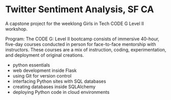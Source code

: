 # Twitter Sentiment Analysis, SF CA

A capstone project for the weeklong Girls in Tech CODE G Level II workshop. 

Program: The CODE G: Level II bootcamp consists of immersive 40-hour, five-day courses conducted in person for face-to-face mentorship with instructors. These courses are a mix of instruction, coding, experimentation, and deployment of original creations.

- python essentials
- web development inside Flask
- using Git for version control
- interfacing Python sites with SQL databases
- creating databases inside SQLAlchemy
- deploying Python code in cloud environments
